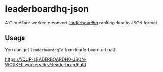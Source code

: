 # leaderboardhq-json

A Cloudflare worker to convert [leaderboardhq](https://leaderboardhq.com/) ranking data to JSON format.

## Usage

You can get `leaderboardhqId` from leaderboard url path.

https://YOUR-LEADERBOARDHQ-JSON-WORKER.workers.dev/:leaderboardhqId
